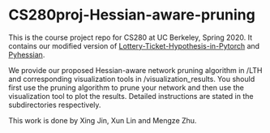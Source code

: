 # CS280proj-Hessian-aware-pruning
This is the course project repo for CS280 at UC Berkeley, Spring 2020. 
It contains our modified version of [Lottery-Ticket-Hypothesis-in-Pytorch](https://github.com/rahulvigneswaran/Lottery-Ticket-Hypothesis-in-Pytorch) and [Pyhessian](https://github.com/amirgholami/PyHessian). 

We provide our proposed Hessian-aware network pruning algorithm in /LTH and corresponding visualization tools in /visualization_results. You should first use the pruning algorithm to prune your network and then use the visualization tool to plot the results. Detailed instructions are stated in the subdirectories respectively.

This work is done by Xing Jin, Xun Lin and Mengze Zhu.
